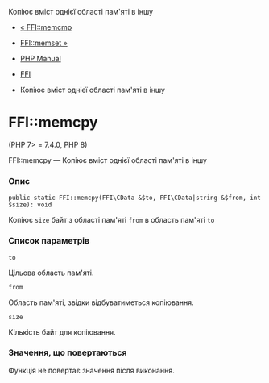Копіює вміст однієї області пам'яті в іншу

-   [« FFI::memcmp](ffi.memcmp.html)
    
-   [FFI::memset »](ffi.memset.html)
    
-   [PHP Manual](index.html)
    
-   [FFI](class.ffi.html)
    
-   Копіює вміст однієї області пам'яті в іншу
    

# FFI::memcpy

(PHP 7> = 7.4.0, PHP 8)

FFI::memcpy — Копіює вміст однієї області пам'яті в іншу

### Опис

```methodsynopsis
public static FFI::memcpy(FFI\CData &$to, FFI\CData|string &$from, int $size): void
```

Копіює `size` байт з області пам'яті `from` в область пам'яті `to`

### Список параметрів

`to`

Цільова область пам'яті.

`from`

Область пам'яті, звідки відбуватиметься копіювання.

`size`

Кількість байт для копіювання.

### Значення, що повертаються

Функція не повертає значення після виконання.